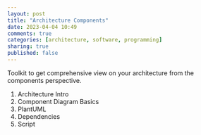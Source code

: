 ```yaml
---
layout: post
title: "Architecture Components"
date: 2023-04-04 10:49
comments: true
categories: [architecture, software, programming]
sharing: true
published: false
---
```


Toolkit to get comprehensive view on your architecture from the components perspective.

<!-- more -->

1. Architecture Intro
1. Component Diagram Basics
1. PlantUML
1. Dependencies
1. Script